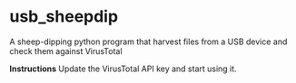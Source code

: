 # usb_sheepdip
A sheep-dipping python program that harvest files from a USB device and check them against VirusTotal

**Instructions**
Update the VirusTotal API key and start using it.
